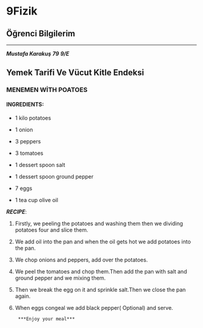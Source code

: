# 9Fizik
## Öğrenci Bilgilerim
---
***Mustafa Karakuş***
***79***
***9/E***

## Yemek Tarifi Ve Vücut Kitle Endeksi

### MENEMEN WİTH POATOES

#### INGREDIENTS:

- 1 kilo potatoes

- 1 onion

- 3 peppers

- 3 tomatoes

- 1 dessert spoon salt

- 1 dessert spoon ground pepper

- 7 eggs

- 1 tea cup olive oil

***RECIPE***:

1. Firstly, we peeling the potatoes and washing them then we dividing potatoes four and slice them.

2. We add oil into the pan and when the oil gets hot we add potatoes into the pan.

3. We chop onions and peppers, add over the potatoes.

4. We peel the tomatoes and chop them.Then add the pan with salt and ground pepper and we mixing them.

5. Then we break the egg on it and sprinkle salt.Then we close the pan again.

6. When eggs congeal we add black pepper( Optional) and serve.

		***Enjoy your meal***
